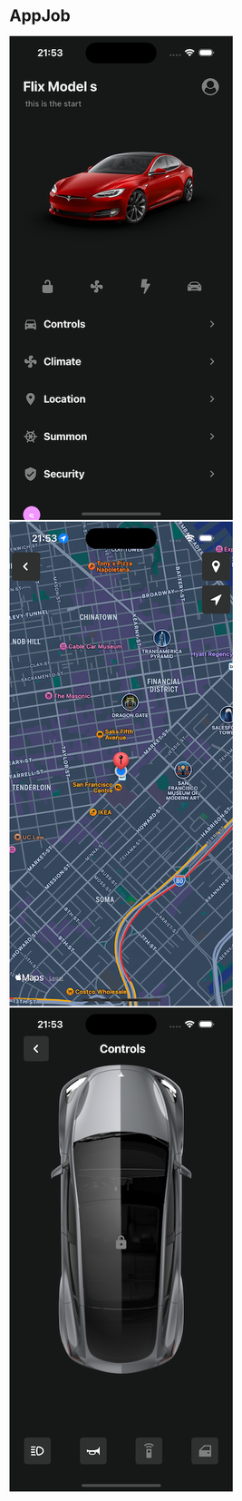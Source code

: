 <html>
<body>
    <h1>AppJob</h1>
    <img src="https://github.com/FlixD78/FlixAppo/blob/main/assets/images/pic1.png" />
     <img src="https://github.com/FlixD78/FlixAppo/blob/main/assets/images/pic2.png" />
     <img src="https://github.com/FlixD78/FlixAppo/blob/main/assets/images/pic3.png" />
     
</body>
</html>
